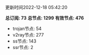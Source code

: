 更新时间2022-12-18 05:42:20

**总订阅: 73**
**总节点: 1299**
**有效节点: 476**
- trojan节点: 54
- v2ray节点: 277
- ss节点: 143
- ssr节点: 2
